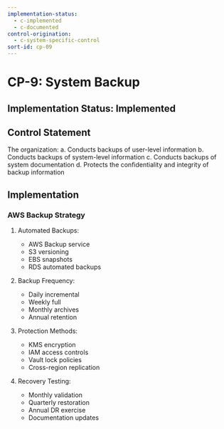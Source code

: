 ```yaml
---
implementation-status:
  - c-implemented
  - c-documented
control-origination:
  - c-system-specific-control
sort-id: cp-09
---
```


# CP-9: System Backup

## Implementation Status: Implemented

## Control Statement

The organization:
a. Conducts backups of user-level information
b. Conducts backups of system-level information
c. Conducts backups of system documentation
d. Protects the confidentiality and integrity of backup information

## Implementation

### AWS Backup Strategy 

1. Automated Backups:
   - AWS Backup service
   - S3 versioning
   - EBS snapshots
   - RDS automated backups

2. Backup Frequency:
   - Daily incremental
   - Weekly full
   - Monthly archives
   - Annual retention

3. Protection Methods:
   - KMS encryption
   - IAM access controls
   - Vault lock policies
   - Cross-region replication

4. Recovery Testing:
   - Monthly validation
   - Quarterly restoration
   - Annual DR exercise
   - Documentation updates
